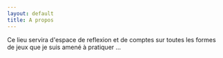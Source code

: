 ```yaml
---
layout: default
title: A propos
---
```


Ce lieu servira d'espace de reflexion et de comptes sur toutes les formes de jeux que je suis amené à pratiquer ...
